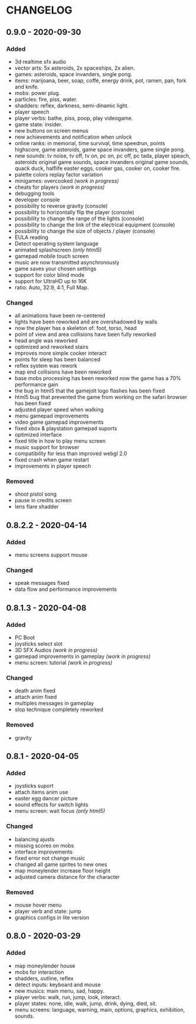 # CHANGELOG #

## 0.9.0 - 2020-09-30 ##

### Added ###
 * 3d realtime sfx audio
 * vector arts: 5x asteroids, 2x spaceships, 2x alien.
 * games: asteroids, space invanders, single pong.
 * items: marijoana, beer, soap, coffé, energy drink, pot, ramen, pan, fork and knife.
 * mobs: power plug.
 * particles: fire, piss, water.
 * shadders: reflex, darkness, semi-dinamic light.
 * player speech
 * player verbs: bathe, piss, poop, play videogame.
 * game state: insider.
 * new buttons on screen menus
 * new achievements and notification when unlock
 * online ranks: in memorial, time survival, time speedrun, points highscore, game asteroids, game space invanders, game single pong.
 * new sounds: tv noise, tv off, tv on, pc on, pc off, pc tada, player speach, asteroids original game sounds, space invanders original game sounds, quack duck, halflife easter eggs, cooker gas, cooker on, cooker fire.
 * palette colors replay factor variation
 * minigames: overcooked _(work in progress)_
 * cheats for players _(work in progress)_
 * debugging tools
 * developer console
 * possibility to reverse gravity (console)
 * possibility to horizontally flip the player (console)
 * possibility to change the range of the lights (console)
 * possibility to change the link of the electrical equipment (console)
 * possibility to change the size of objects / player (console)
 * EULA reading
 * Detect operating system language
 * animated splashscreen _(only html5)_
 * gamepad mobile touch screen
 * music are now transmitted asynchronously
 * game saves your chosen settings
 * support for color blind mode
 * support for UltraHD up to 16K
 * ratio: Auto, 32:9, 4:1, Full Map.


### Changed ###
 * all animations have been re-centered
 * lights have been reworked and are overshadowed by walls
 * now the player has a skeleton of: foot, torso, head
 * point of view and area collisions have been fully reworked
 * head angle was reworked
 * optimized and reworked stairs
 * improves more simple cooker interact
 * points for sleep has been balanced
 * reflex system was rework
 * map end collisions have been reworked
 * base mobs processing has been reworked now the game has a 70% performance gain
 * the bug in html5 that the gamejolt logo flashes has been fixed
 * html5 bug that prevented the game from working on the safari browser has been fixed
 * adjusted player speed when walking
 * menu gamepad improvements
 * video game gamepad improvements
 * fixed xbox & playstation gamepad suports
 * optimized interface
 * fixed title in how to play menu screen
 * music support for browser
 * compatibility for less than improved webgl 2.0
 * fixed crash when game restart
 * improvements in player speech
 
 ### Removed ###
 * shoot pistol song
 * pause in credits screen
 * lens flare shadder
 
## 0.8.2.2 - 2020-04-14 ##

### Added ###
 
 * menu screens support mouse

### Changed ###
 
 * speak messages fixed
 * data flow and performance improvements

## 0.8.1.3 - 2020-04-08 ##

### Added ###
 
 * PC Boot 
 * joysticks select slot
 * 3D SFX Audios _(work in progress)_
 * gamepad improvements in gameplay _(work in progress)_
 * menu screen: tutorial _(work in progress)_

### Changed ###
 
 * death anim fixed
 * attach anim fixed 
 * multiples messages in gameplay
 * slop technique completely reworked

### Removed ###

 * gravity

## 0.8.1 - 2020-04-05 ##

### Added ###

 * joysticks suport
 * attach items anim use
 * easter egg dancer picture
 * sound effects for switch lights
 * menu screen: wait focus _(only html5)_

### Changed ###
 
 * balancing ajusts
 * missing scores on mobs
 * interface improvements
 * fixed error not change music
 * changed all game sprites to new ones
 * map moneylender increase floor height
 * adjusted camera distance for the character

### Removed ###

 * mouse hover menu
 * player verb and state: jump
 * graphics configs in lite version

## 0.8.0 - 2020-03-29 ##

### Added ###

 * map moneylender house
 * mobs for interaction
 * shadders, outline, reflex
 * detect inputs: keyboard and mouse
 * new musics: main menu, sad, happy.
 * player verbs: walk, run, jump, look, interact.
 * player states: none, idle, walk, jump, drink, dying, died, sit.
 * menu screens: language, warning, main, options, graphics, exhibition, sounds.
